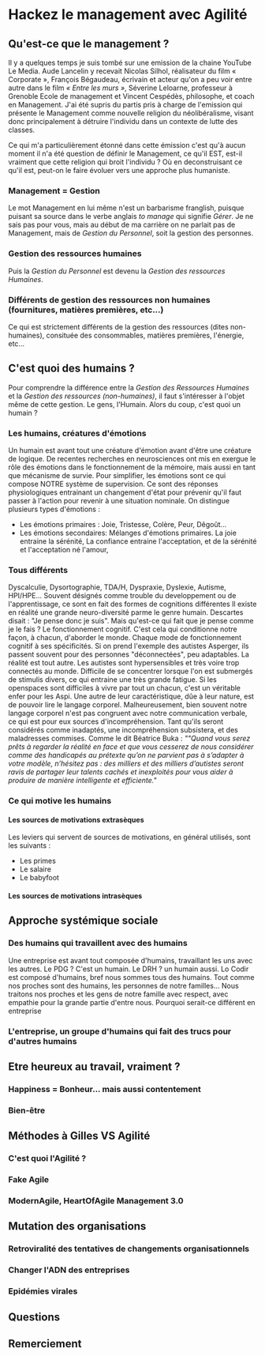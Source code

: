 # Hackez le management avec Agilité

## Qu'est-ce que le management ?

Il y a quelques temps je suis tombé sur une emission de la chaine YouTube Le Media. Aude Lancelin y recevait Nicolas Silhol, réalisateur du film « Corporate », François Bégaudeau, écrivain et acteur qu'on a peu voir entre autre dans le film _« Entre les murs »_, Séverine Leloarne, professeur à Grenoble Ecole de management et Vincent Cespédès, philosophe, et coach en Management. J'ai été supris du partis pris à charge de l'emission qui présente le Management comme nouvelle religion du néolibéralisme, visant donc principalement à détruire l'individu dans un contexte de lutte des classes.

Ce qui m'a particulièrement étonné dans cette émission c'est qu'à aucun moment il n'a été question de définir le Management, ce qu'il EST, est-il vraiment que cette religion qui broit l'individu ? Où en deconstruisant ce qu'il est, peut-on le faire évoluer vers une approche plus humaniste.

### Management = Gestion

Le mot Management en lui même n'est un barbarisme franglish, puisque puisant sa source dans le verbe anglais _to manage_ qui signifie _Gérer_. 
Je ne sais pas pour vous, mais au début de ma carrière on ne parlait pas de Management, mais de _Gestion du Personnel_, soit la gestion des personnes.

### Gestion des ressources humaines

Puis la _Gestion du Personnel_ est devenu la _Gestion des ressources Humaines_.

### Différents de gestion des ressources non humaines (fournitures, matières premières, etc...)

Ce qui est strictement différents de la gestion des ressources (dites non-humaines), consituée des consommables, matières premières, l'énergie, etc...

## C'est quoi des humains ?

Pour comprendre la différence entre la _Gestion des Ressources Humaines_ et la _Gestion des ressources (non-humaines)_, il faut s'intéresser à l'objet même de cette gestion. Le gens, l'Humain. Alors du coup, c'est quoi un humain ? 

### Les humains, créatures d'émotions

Un humain est avant tout une créature d'émotion avant d'être une créature de logique. De recentes recherches en neurosciences ont mis en exergue le rôle des émotions dans le fonctionnement de la mémoire, mais aussi en tant que mécanisme de survie. Pour simplifier, les émotions sont ce qui compose NOTRE système de supervision. Ce sont des réponses physiologiques entrainant un changement d'état pour prévenir qu'il faut passer à l'action pour revenir à une situation nominale. On distingue plusieurs types d'émotions :
- Les émotions primaires : Joie, Tristesse, Colère, Peur, Dêgoût...
- Les émotions secondaires: Mélanges d'émotions primaires. La joie entraine la sérénité, La confiance entraine l'acceptation, et de la sérénité et l'acceptation né l'amour, 

### Tous différents

Dyscalculie, Dysortographie, TDA/H, Dyspraxie, Dyslexie, Autisme, HPI/HPE... Souvent désignés comme trouble du developpement ou de l'apprentissage, ce sont en fait des formes de cognitions différentes
Il existe en réalité une grande neuro-diversité parme le genre humain. Descartes disait : "Je pense donc je suis". Mais qu'est-ce qui fait que je pense comme je le fais ? Le fonctionnement cognitif. C'est cela qui conditionne notre façon, à chacun, d'aborder le monde. Chaque mode de fonctionnement cognitif à ses spécificités.
Si on prend l'exemple des autistes Asperger, ils passent souvent pour des personnes "déconnectées", peu adaptables. La réalité est tout autre. Les autistes sont hypersensibles et très voire trop connectés au monde. Difficile de se concentrer lorsque l'on est submergés de stimulis divers, ce qui entraine une très grande fatigue. Si les openspaces sont difficiles à vivre par tout un chacun, c'est un véritable enfer pour les Aspi. Une autre de leur caractéristique, dûe à leur nature, est de pouvoir lire le langage corporel. Malheureusement, bien souvent notre langage corporel n'est pas congruent avec notre communication verbale, ce qui est pour eux sources d'incompréhension.
Tant qu'ils seront considérés comme inadaptés, une incompréhension subsistera, et des maladresses commises. Comme le dit Béatrice Buka : _""Quand vous serez prêts à regarder la réalité en face et que vous cesserez de nous considérer comme des handicapés au prétexte qu’on ne parvient pas à s’adapter à votre modèle, n’hésitez pas : des milliers et des milliers d’autistes seront ravis de partager leur talents cachés et inexploités pour vous aider à produire de manière intelligente et efficiente."_

### Ce qui motive les humains

#### Les sources de motivations extrasèques

Les leviers qui servent de sources de motivations, en général utilisés, sont les suivants :

- Les primes
- Le salaire
- Le babyfoot  

#### Les sources de motivations intrasèques

## Approche systémique sociale

### Des humains qui travaillent avec des humains

Une entreprise est avant tout composée d'humains, travaillant les uns avec les autres. Le PDG ? C'est un humain. Le DRH ? un humain aussi. Lo Codir est composé d'humains, bref nous sommes tous des humains.
Tout comme nos proches sont des humains, les personnes de notre familles...
Nous traitons nos proches et les gens de notre famille avec respect, avec empathie pour la grande partie d'entre nous. Pourquoi serait-ce différent en entreprise

### L'entreprise, un groupe d'humains qui fait des trucs pour d'autres humains

## Etre heureux au travail, vraiment ?

### Happiness = Bonheur... mais aussi contentement

### Bien-être

## Méthodes à Gilles VS Agilité

### C'est quoi l'Agilité ?

### Fake Agile

### ModernAgile, HeartOfAgile Management 3.0

## Mutation des organisations

### Retroviralité des tentatives de changements organisationnels

### Changer l'ADN des entreprises

### Epidémies virales

## Questions

## Remerciement
